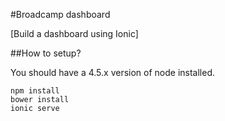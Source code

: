 #Broadcamp dashboard

[Build a dashboard using Ionic]

##How to setup?

You should have a 4.5.x version of node installed.

```
npm install
bower install
ionic serve

```

